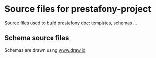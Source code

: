 Source files for prestafony-project
===================================

Source files used to build prestafony doc: templates, schemas ...

## Schema source files

Schemas are drawn using www.draw.io